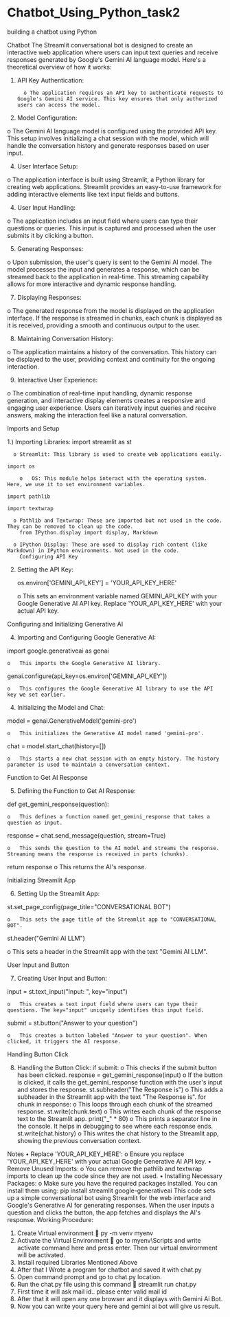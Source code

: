 # Chatbot_Using_Python_task2
building a chatbot using Python


Chatbot
The Streamlit conversational bot is designed to create an interactive web application where users can input text queries and receive responses generated by Google's Gemini AI language model. Here's a theoretical overview of how it works:

1.	API Key Authentication:

  	      o	The application requires an API key to authenticate requests to Google's Gemini AI service. This key ensures that only authorized users can access the model.

3.	Model Configuration:

  o	The Gemini AI language model is configured using the provided API key. This setup involves initializing a chat session with the model, which will handle the conversation history and generate responses based on user input.

4.	User Interface Setup:

  o	The application interface is built using Streamlit, a Python library for creating web applications. Streamlit provides an easy-to-use framework for adding interactive elements like text input fields and buttons.

4.	User Input Handling:

  o	The application includes an input field where users can type their questions or queries. This input is captured and processed when the user submits it by clicking a button.

5.	Generating Responses:

  o	Upon submission, the user's query is sent to the Gemini AI model. The model processes the input and generates a response, which can be streamed back to the application in real-time. This streaming capability allows for more interactive and dynamic response handling.

7.	Displaying Responses:

o	The generated response from the model is displayed on the application interface. If the response is streamed in chunks, each chunk is displayed as it is received, providing a smooth and continuous output to the user.



8.	Maintaining Conversation History:

  o	The application maintains a history of the conversation. This history can be displayed to the user, providing context and continuity for the ongoing interaction.

9.	Interactive User Experience:

  o	The combination of real-time input handling, dynamic response generation, and interactive display elements creates a responsive and engaging user experience. Users can iteratively input queries and receive answers, making the interaction feel like a natural conversation.


Imports and Setup

1.)	Importing Libraries:
    import streamlit as st
      
      o	Streamlit: This library is used to create web applications easily.
  
    import os
        
        o	OS: This module helps interact with the operating system. Here, we use it to set environment variables.

    import pathlib
    
    import textwrap
    
      o	Pathlib and Textwrap: These are imported but not used in the code. They can be removed to clean up the code.
        from IPython.display import display, Markdown
      
      o	IPython Display: These are used to display rich content (like Markdown) in IPython environments. Not used in the code.
        Configuring API Key


2.	Setting the API Key:

    os.environ['GEMINI_API_KEY'] = 'YOUR_API_KEY_HERE'

  	o	This sets an environment variable named GEMINI_API_KEY with your Google Generative AI API key. Replace 'YOUR_API_KEY_HERE' with your actual API key.


Configuring and Initializing Generative AI


4.	Importing and Configuring Google Generative AI:

  import google.generativeai as genai
  
    o	This imports the Google Generative AI library.
  
  genai.configure(api_key=os.environ['GEMINI_API_KEY'])
    
    o	This configures the Google Generative AI library to use the API key we set earlier.


4.	Initializing the Model and Chat:

  model = genai.GenerativeModel('gemini-pro')
    
    o	This initializes the Generative AI model named 'gemini-pro'.
  
  chat = model.start_chat(history=[])
    
    o	This starts a new chat session with an empty history. The history parameter is used to maintain a conversation context.
Function to Get AI Response



5.	Defining the Function to Get AI Response:

  def get_gemini_response(question):
    
    o	This defines a function named get_gemini_response that takes a question as input.

  response = chat.send_message(question, stream=True)
    
    o	This sends the question to the AI model and streams the response. Streaming means the response is received in parts (chunks).

return response
  o	This returns the AI's response.



Initializing Streamlit App


6.	Setting Up the Streamlit App:

  st.set_page_config(page_title="CONVERSATIONAL BOT")
  
    o	This sets the page title of the Streamlit app to "CONVERSATIONAL BOT".
  
  st.header("Gemini AI LLM")
  
  o	This sets a header in the Streamlit app with the text "Gemini AI LLM".


User Input and Button


7.	Creating User Input and Button:

  input = st.text_input("Input: ", key="input")
  
    o	This creates a text input field where users can type their questions. The key="input" uniquely identifies this input field.
  
  submit = st.button("Answer to your question")
    
    o	This creates a button labeled "Answer to your question". When clicked, it triggers the AI response.



Handling Button Click


8.	Handling the Button Click:
if submit:
o	This checks if the submit button has been clicked.
response = get_gemini_response(input)
o	If the button is clicked, it calls the get_gemini_response function with the user's input and stores the response.
st.subheader("The Response is")
o	This adds a subheader in the Streamlit app with the text "The Response is".
for chunk in response:
o	This loops through each chunk of the streamed response.
st.write(chunk.text)
o	This writes each chunk of the response text to the Streamlit app.
print("_" * 80)
o	This prints a separator line in the console. It helps in debugging to see where each response ends.
st.write(chat.history)
o	This writes the chat history to the Streamlit app, showing the previous conversation context.


Notes
•	Replace 'YOUR_API_KEY_HERE':
o	Ensure you replace 'YOUR_API_KEY_HERE' with your actual Google Generative AI API key.
•	Remove Unused Imports:
o	You can remove the pathlib and textwrap imports to clean up the code since they are not used.
•	Installing Necessary Packages:
o	Make sure you have the required packages installed. You can install them using:
pip install streamlit google-generativeai
This code sets up a simple conversational bot using Streamlit for the web interface and Google's Generative AI for generating responses. When the user inputs a question and clicks the button, the app fetches and displays the AI's response.
Working Procedure: 
1)	Create Virtual environment  py -m venv myenv
2)	Activate the Virtual Environment  go to myenv\Scripts and  write activate command here and press enter. Then our virtual envirornment will be activated.
3)	Install required Libraries Mentioned Above
4)	After that I Wrote a program for chatbot and saved it with chat.py
5)	Open command prompt and go to chat.py location.
6)	Run the chat.py file using this command  streamlit run chat.py
7)	First time it will ask mail id.. please enter valid mail id
8)	After that it will open any one browser and it displays with Gemini Ai Bot.
9)	Now you can write your query here and gemini ai bot will give us result.
